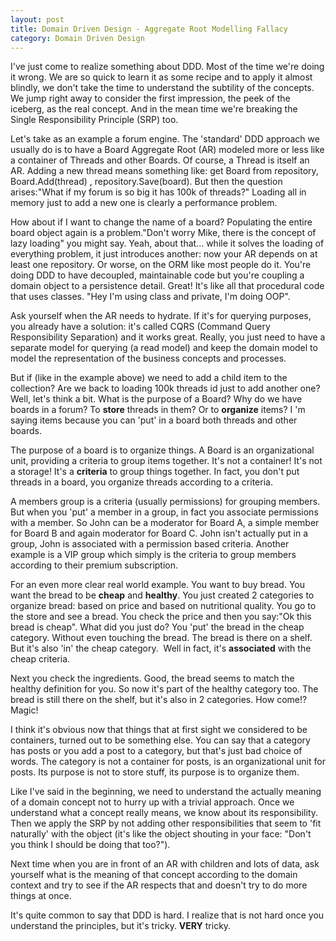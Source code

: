 ```yaml
---
layout: post
title: Domain Driven Design - Aggregate Root Modelling Fallacy
category: Domain Driven Design
---
```


I've just come to realize something about DDD. Most of the time we're doing it wrong. We are so quick to learn it as some recipe and to apply it almost blindly, we don't take the time to understand the subtility of the concepts. We jump right away to consider the first impression, the peek of the iceberg, as the real concept. And in the mean time we're breaking the Single Responsibility Principle (SRP) too.

 Let's take as an example a forum engine. The 'standard' DDD approach we usually do is to have a Board Aggregate Root (AR) modeled more or less like a container of Threads and other Boards. Of course, a Thread is itself an AR. Adding a new thread means something like: get Board from repository, Board.Add(thread) , repository.Save(board). But then the question arises:"What if my forum is so big it has 100k of threads?" Loading all in memory just to add a new one is clearly a performance problem.

 How about if I want to change the name of a board? Populating the entire board object again is a problem."Don't worry Mike, there is the concept of  lazy loading" you might say. Yeah, about that... while it solves the loading of everything problem, it just introduces another: now your AR depends on at least one repository. Or worse, on the ORM like most people do it. You're doing DDD to have decoupled, maintainable code but you're coupling a domain object to a persistence detail. Great! It's like all that procedural code that uses classes. "Hey I'm using class and private, I'm doing OOP".

 Ask yourself when the AR needs to hydrate. If it's for querying purposes, you already have a solution: it's called CQRS (Command Query Responsibility Separation) and it works great. Really, you just need to have a separate model for querying (a read model) and keep the domain model to model the representation of the business concepts and processes.

 But if (like in the example above) we need to add a child item to the collection? Are we back to loading 100k threads id just to add another one? Well, let's think a bit. What is the purpose of a Board? Why do we have boards in a forum? To **store** threads in them? Or to **organize** items? I 'm saying items because you can 'put' in a board both threads and other boards.

 The purpose of a board is to organize things. A Board is an organizational unit, providing a criteria to group items together. It's not a container! It's not a storage! It's a **criteria** to group things together. In fact, you don't put threads in a board, you organize threads according to a criteria.

 A members group is a criteria (usually permissions) for grouping members. But when you 'put' a member in a group, in fact you associate permissions with a member. So John can be a moderator for Board A, a simple member for Board B and again moderator for Board C. John isn't actually put in a group, John is associated with a permission based criteria. Another example is a VIP group which simply is the criteria to group members according to their premium subscription.

 For an even more clear real world example. You want to buy bread. You want the bread to be **cheap** and **healthy**. You just created 2 categories to organize bread: based on price and based on nutritional quality. You go to the store and see a bread. You check the price and then you say:"Ok this bread is cheap". What did you just do? You 'put' the bread in the cheap category. Without even touching the bread. The bread is there on a shelf. But it's also 'in' the cheap category.  Well in fact, it's **associated** with the cheap criteria.  

Next you check the ingredients. Good, the bread seems to match the healthy definition for you. So now it's part of the healthy category too. The bread is still there on the shelf, but it's also in 2 categories. How come!? Magic!

 I think it's obvious now that things that at first sight we considered to be containers, turned out to be something else. You can say that a category has posts or you add a post to a category, but that's just bad choice of words. The category is not a container for posts, is an organizational unit for posts. Its purpose is not to store stuff, its purpose is to organize them.

 Like I've said in the beginning, we need to understand the actually meaning of a domain concept not to hurry up with a trivial approach. Once we understand what a concept really means, we know about its responsibility. Then we apply the SRP by not adding other responsibilities that seem to 'fit naturally' with the object (it's like the object shouting in your face: "Don't you think I should be doing that too?").

 Next time when you are in front of an AR with children and lots of data, ask yourself what is the meaning of that concept according to the domain context and try to see if the AR respects that and doesn't try to do more things at once.

 It's quite common to say that DDD is hard. I realize that is not hard once you understand the principles, but it's tricky. **VERY** tricky.
